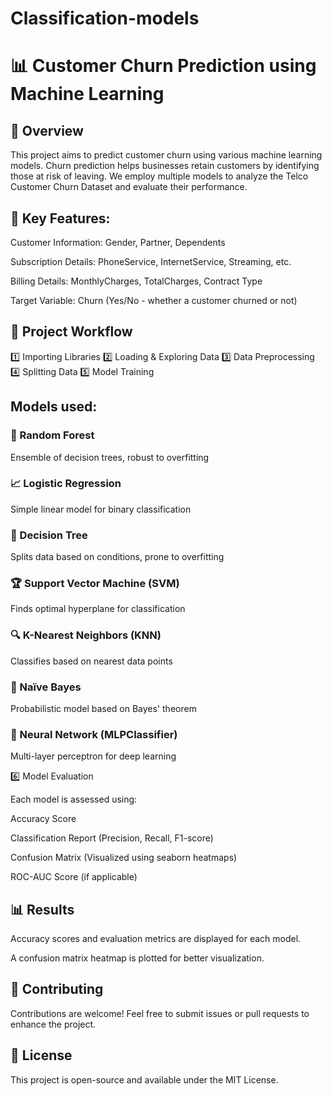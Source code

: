 # Classification-models
# 📊 Customer Churn Prediction using Machine Learning

## 🚀 Overview

This project aims to predict customer churn using various machine learning models. Churn prediction helps businesses retain customers by identifying those at risk of leaving. We employ multiple models to analyze the Telco Customer Churn Dataset and evaluate their performance.


## 🔹 Key Features:

Customer Information: Gender, Partner, Dependents

Subscription Details: PhoneService, InternetService, Streaming, etc.

Billing Details: MonthlyCharges, TotalCharges, Contract Type

Target Variable: Churn (Yes/No - whether a customer churned or not)


## 📌 Project Workflow

1️⃣ Importing Libraries
2️⃣ Loading & Exploring Data
3️⃣ Data Preprocessing
4️⃣ Splitting Data
5️⃣ Model Training

## Models used:

### 🌲 Random Forest

Ensemble of decision trees, robust to overfitting

### 📈 Logistic Regression

Simple linear model for binary classification

### 🌳 Decision Tree

Splits data based on conditions, prone to overfitting

### 🏆 Support Vector Machine (SVM)

Finds optimal hyperplane for classification

### 🔍 K-Nearest Neighbors (KNN)

Classifies based on nearest data points

### 🧮 Naïve Bayes

Probabilistic model based on Bayes' theorem

### 🔗 Neural Network (MLPClassifier)

Multi-layer perceptron for deep learning

6️⃣ Model Evaluation

Each model is assessed using:

Accuracy Score

Classification Report (Precision, Recall, F1-score)

Confusion Matrix (Visualized using seaborn heatmaps)

ROC-AUC Score (if applicable)

## 📊 Results

Accuracy scores and evaluation metrics are displayed for each model.

A confusion matrix heatmap is plotted for better visualization.


## 🤝 Contributing

Contributions are welcome! Feel free to submit issues or pull requests to enhance the project.

## 📜 License

This project is open-source and available under the MIT License.
